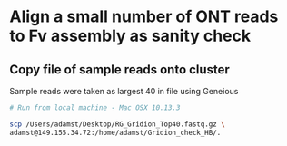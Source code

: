 # Align a small number of ONT reads to Fv assembly as sanity check

## Copy file of sample reads onto cluster

Sample reads were taken as largest 40 in file using Geneious

```bash
# Run from local machine - Mac OSX 10.13.3

scp /Users/adamst/Desktop/RG_Gridion_Top40.fastq.gz \
adamst@149.155.34.72:/home/adamst/Gridion_check_HB/.
```
